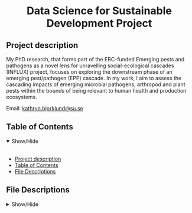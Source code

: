 <h1 align='center'>Data Science for Sustainable Development Project</h1>


## Project description

My PhD research, that forms part of the ERC-funded Emerging pests and pathogens as a novel lens for unravelling social-ecological cascades (INFLUX) project, focuses on exploring the downstream phase of an emerging pest/pathogen (EPP) cascade. In my work, I aim to assess the cascading impacts of emerging microbial pathogens, arthropod and plant pests within the bounds of being relevant to human health and production ecosystems.

Email: kathryn.bjorklund@su.se <br>


## Table of Contents
<details open>
<summary>Show/Hide</summary>
<br>

- [Project description](#project-description)
- [Table of Contents](#table-of-contents)
- [File Descriptions](#file-descriptions)


## File Descriptions
<details>
<a name="File_Description"></a>
<summary>Show/Hide</summary>
<br>
    

* <strong>Slides.Rmd</strong>: Presentation file
* <strong>CollectGoogleNewsURLs.R</strong>: Collect Google News URLs from RSS feed
* <strong>ScrapeGoogleNewsURLs.R</strong>: Extract publication date, full text, and domain from Google News URLs (HTML)

